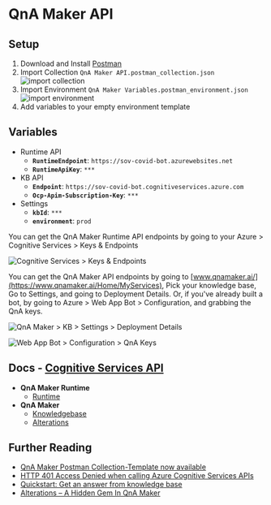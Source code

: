 # QnA Maker API

## Setup

1. Download and Install [Postman](https://www.postman.com/)
2. Import Collection `QnA Maker API.postman_collection.json`
   ![import collection](https://i.imgur.com/1TY2ZJo.png)
3. Import Environment `QnA Maker Variables.postman_environment.json`
   ![import environment](https://i.imgur.com/5zzcwh8.png)
4. Add variables to your empty environment template


## Variables


* Runtime API
  * **`RuntimeEndpoint`**: `https://sov-covid-bot.azurewebsites.net`
  * **`RuntimeApiKey`**: `***`
* KB API
  * **`Endpoint`**: `https://sov-covid-bot.cognitiveservices.azure.com`
  * **`Ocp-Apim-Subscription-Key`**: `***`
* Settings
  * **`kbId`**: `***`
  * **`environment`**: `prod`

You can get the QnA Maker Runtime API endpoints by going to your Azure > Cognitive Services > Keys & Endpoints

![Cognitive Services > Keys & Endpoints](https://i.imgur.com/s3xOTiW.png)

You can get the QnA Maker API endpoints by going to [www.qnamaker.ai/](https://www.qnamaker.ai/Home/MyServices), Pick your knowledge base, Go to Settings, and going to Deployment Details.  Or, if you've already built a bot, by going to Azure > Web App Bot > Configuration, and grabbing the QnA keys.

![QnA Maker > KB > Settings > Deployment Details](https://i.imgur.com/gS6whbm.png)

![Web App Bot > Configuration > QnA Keys](https://i.imgur.com/3fsPNHb.png)


## Docs - [Cognitive Services API](https://docs.microsoft.com/en-us/rest/api/cognitiveservices/)

* **QnA Maker Runtime**
  * [Runtime](https://docs.microsoft.com/en-us/rest/api/cognitiveservices/qnamakerruntime/runtime)
* **QnA Maker**
  * [Knowledgebase](https://docs.microsoft.com/en-us/rest/api/cognitiveservices/qnamaker/knowledgebase)
  * [Alterations](https://docs.microsoft.com/en-us/rest/api/cognitiveservices/qnamaker/alterations)


## Further Reading

* [QnA Maker Postman Collection-Template now available](https://bisser.io/qna-maker-postman-collection-template-now-available/)
* [HTTP 401 Access Denied when calling Azure Cognitive Services APIs](https://blogs.msdn.microsoft.com/kwill/2017/05/17/http-401-access-denied-when-calling-azure-cognitive-services-apis/)
* [Quickstart: Get an answer from knowledge base](https://docs.microsoft.com/en-us/azure/cognitive-services/qnamaker/quickstarts/get-answer-from-knowledge-base-using-url-tool?pivots=url-test-tool-postman)
* [Alterations – A Hidden Gem In QnA Maker](https://www.datafish.eu/article/alterations-a-hidden-gem-in-qnamaker/)
